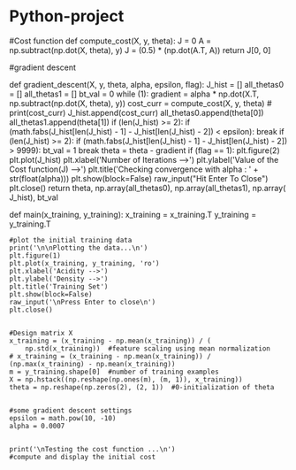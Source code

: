# Python-project
#Cost function 
def compute_cost(X, y, theta):
    J = 0
    A = np.subtract(np.dot(X, theta), y)
    J = (0.5) * (np.dot(A.T, A))
    return J[0, 0]


#gradient descent

def gradient_descent(X, y, theta, alpha, epsilon, flag):
    J_hist = []
    all_thetas0 = []
    all_thetas1 = []
    bt_val = 0
    while (1):
        gradient = alpha * np.dot(X.T, np.subtract(np.dot(X, theta), y))
        cost_curr = compute_cost(X, y, theta)
        # print(cost_curr)
        J_hist.append(cost_curr)
        all_thetas0.append(theta[0])
        all_thetas1.append(theta[1])
        if (len(J_hist) >= 2):
            if (math.fabs(J_hist[len(J_hist) - 1] - J_hist[len(J_hist) - 2]) <
                    epsilon):
                break
        if (len(J_hist) >= 2):
            if (math.fabs(J_hist[len(J_hist) - 1] - J_hist[len(J_hist) - 2]) >
                    9999):
                bt_val = 1
                break
        theta = theta - gradient
    if (flag == 1):
        plt.figure(2)
        plt.plot(J_hist)
        plt.xlabel('Number of Iterations -->')
        plt.ylabel('Value of the Cost function(J) -->')
        plt.title('Checking convergence with alpha : ' + str(float(alpha)))
        plt.show(block=False)
        raw_input("Hit Enter To Close")
        plt.close()
    return theta, np.array(all_thetas0), np.array(all_thetas1), np.array(
        J_hist), bt_val




def main(x_training, y_training):
    x_training = x_training.T
    y_training = y_training.T


    #plot the initial training data
    print('\n\nPlotting the data...\n')
    plt.figure(1)
    plt.plot(x_training, y_training, 'ro')
    plt.xlabel('Acidity -->')
    plt.ylabel('Density -->')
    plt.title('Training Set')
    plt.show(block=False)
    raw_input('\nPress Enter to close\n')
    plt.close()


    #Design matrix X
    x_training = (x_training - np.mean(x_training)) / (
        np.std(x_training))  #feature scaling using mean normalization
    # x_training = (x_training - np.mean(x_training)) / (np.max(x_training) - np.mean(x_training))
    m = y_training.shape[0]  #number of training examples
    X = np.hstack((np.reshape(np.ones(m), (m, 1)), x_training))
    theta = np.reshape(np.zeros(2), (2, 1))  #0-initialization of theta


    #some gradient descent settings
    epsilon = math.pow(10, -10)
    alpha = 0.0007


    print('\nTesting the cost function ...\n')
    #compute and display the initial cost
